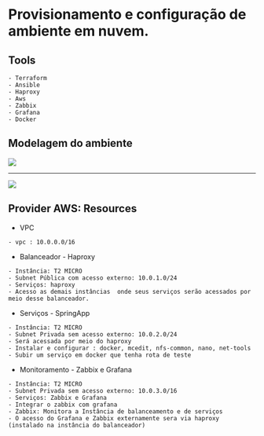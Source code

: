 
# Provisionamento e configuração de ambiente em nuvem.

## Tools
```
- Terraform
- Ansible
- Haproxy
- Aws
- Zabbix
- Grafana
- Docker
```

## Modelagem do ambiente 

![](/imagens/terraform-aws.jpg)

---

![](/imagens/terraform-aws.jpeg)


## Provider AWS: Resources
- VPC
```
- vpc : 10.0.0.0/16
```
- Balanceador - Haproxy
```
- Instância: T2 MICRO
- Subnet Pública com acesso externo: 10.0.1.0/24
- Serviços: haproxy
- Acesso as demais instâncias  onde seus serviços serão acessados por meio desse balanceador.
```
- Serviços - SpringApp
```
- Instância: T2 MICRO
- Subnet Privada sem acesso externo: 10.0.2.0/24
- Será acessada por meio do haproxy
- Instalar e configurar : docker, mcedit, nfs-common, nano, net-tools
- Subir um serviço em docker que tenha rota de teste
```
- Monitoramento - Zabbix e Grafana
```
- Instância: T2 MICRO
- Subnet Privada sem acesso externo: 10.0.3.0/16
- Serviços: Zabbix e Grafana
- Integrar o zabbix com grafana
- Zabbix: Monitora a Instância de balanceamento e de serviços
- O acesso do Grafana e Zabbix externamente sera via haproxy (instalado na instância do balanceador)
```
